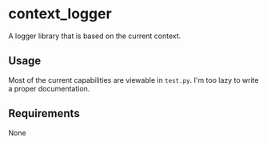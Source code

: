 # context_logger
A logger library that is based on the current context.

## Usage
Most of the current capabilities are viewable in `test.py`. I'm too lazy to write a proper documentation.

## Requirements
None
